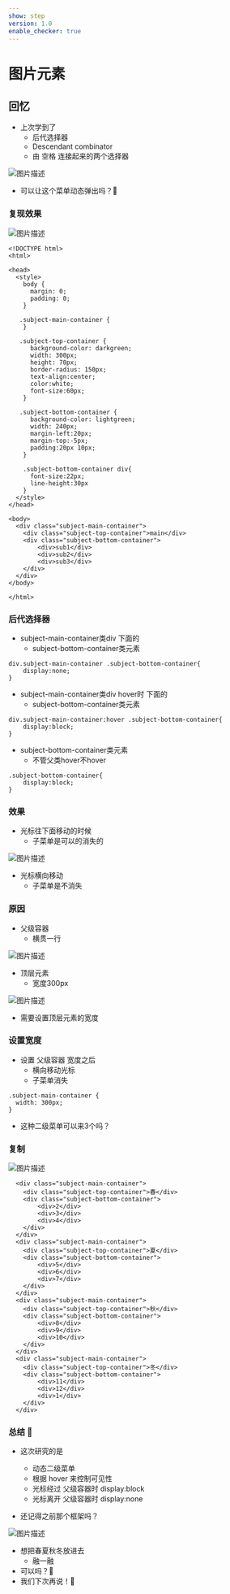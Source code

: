 ```yaml
---
show: step
version: 1.0
enable_checker: true
---
```


# 图片元素

## 回忆

- 上次学到了
	- 后代选择器
	- Descendant combinator
	- 由 空格 连接起来的两个选择器

![图片描述](https://doc.shiyanlou.com/courses/3781/labs/3017253/uid1190679-20241106-1730896297254) 

- 可以让这个菜单动态弹出吗？🤔

### 复现效果

![图片描述](https://doc.shiyanlou.com/courses/3781/labs/3017254/uid1190679-20241106-1730896743320) 

```
<!DOCTYPE html>
<html>

<head>
  <style>
    body {
      margin: 0;
      padding: 0;
    }

   .subject-main-container {
    }

   .subject-top-container {
      background-color: darkgreen;
      width: 300px;
      height: 70px;
      border-radius: 150px;
      text-align:center;
      color:white;
      font-size:60px;
    }

   .subject-bottom-container {
      background-color: lightgreen;
      width: 240px;
      margin-left:20px;
      margin-top:-5px;
      padding:20px 10px;
    }
    
    .subject-bottom-container div{
      font-size:22px;    
      line-height:30px
    }
  </style>
</head>

<body>
  <div class="subject-main-container">
    <div class="subject-top-container">main</div>
    <div class="subject-bottom-container">
        <div>sub1</div>
        <div>sub2</div>
        <div>sub3</div>
    </div>
  </div>
</body>

</html>
```

### 后代选择器

- subject-main-container类div 下面的 
	- subject-bottom-container类元素

```
div.subject-main-container .subject-bottom-container{
	display:none;
}
```

- subject-main-container类div hover时 下面的 
	- subject-bottom-container类元素

```
div.subject-main-container:hover .subject-bottom-container{
	display:block;
}
```

- subject-bottom-container类元素
	- 不管父类hover不hover

```
.subject-bottom-container{
	display:block;
}
```

### 效果

- 光标往下面移动的时候
	- 子菜单是可以的消失的

![图片描述](https://doc.shiyanlou.com/courses/3781/labs/3017254/uid1190679-20241106-1730897147820) 

- 光标横向移动
	- 子菜单是不消失

### 原因

- 父级容器 
	- 横贯一行

![图片描述](https://doc.shiyanlou.com/courses/3781/labs/3017254/uid1190679-20241106-1730897238269) 

- 顶层元素
	- 宽度300px

![图片描述](https://doc.shiyanlou.com/courses/3781/labs/3017254/uid1190679-20241106-1730897307462)

- 需要设置顶层元素的宽度

### 设置宽度

- 设置 父级容器 宽度之后	
	- 横向移动光标
	- 子菜单消失

```
.subject-main-container {
  width: 300px;
}
```

- 这种二级菜单可以来3个吗？

### 复制

![图片描述](https://doc.shiyanlou.com/courses/3781/labs/3017254/uid1190679-20241106-1730897728927) 

```
  <div class="subject-main-container">
    <div class="subject-top-container">春</div>
    <div class="subject-bottom-container">
        <div>2</div>
        <div>3</div>
        <div>4</div>
    </div>
  </div>
  <div class="subject-main-container">
    <div class="subject-top-container">夏</div>
    <div class="subject-bottom-container">
        <div>5</div>
        <div>6</div>
        <div>7</div>
    </div>
  </div>
  <div class="subject-main-container">
    <div class="subject-top-container">秋</div>
    <div class="subject-bottom-container">
        <div>8</div>
        <div>9</div>
        <div>10</div>
    </div>
  </div>
  <div class="subject-main-container">
    <div class="subject-top-container">冬</div>
    <div class="subject-bottom-container">
        <div>11</div>
        <div>12</div>
        <div>1</div>
    </div>
  </div>
```


### 总结 🤔

- 这次研究的是
	- 动态二级菜单
	- 根据 hover 来控制可见性
	- 光标经过 父级容器时 display:block
	- 光标离开 父级容器时 display:none


- 还记得之前那个框架吗？

![图片描述](https://doc.shiyanlou.com/courses/uid1190679-20241105-1730811111422)

- 想把春夏秋冬放进去
	- 融一融
- 可以吗？🤔
- 我们下次再说！👋
